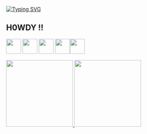 [![Typing SVG](https://readme-typing-svg.demolab.com/?lines=W3LC0M3+T0+W0LFG4NG'5+P4G3;Second+line+of+text)](https://git.io/typing-svg)

## H0WDY !!


<img src="https://cdn.jsdelivr.net/gh/devicons/devicon@latest/icons/python/python-plain.svg" width="40" height="40"/> <img src="https://cdn.jsdelivr.net/gh/devicons/devicon@latest/icons/arduino/arduino-original-wordmark.svg" width="40" height="40"/> <img src="https://cdn.jsdelivr.net/gh/devicons/devicon@latest/icons/c/c-plain.svg" width="40" height="40"/> <img src="https://cdn.jsdelivr.net/gh/devicons/devicon@latest/icons/cplusplus/cplusplus-plain.svg" width="40" height="40"/><img src="https://cdn.jsdelivr.net/gh/devicons/devicon@latest/icons/html5/html5-plain.svg" width = "40" height = "40"/>

          
          
          

<div>
<a href="https://github.com/w0lfg4ng">
<img loading="lazy" height="180em" src="https://github-readme-stats.vercel.app/api/top-langs/?username=w0lfg4ng&layout=compact&langs_count=7&theme=dracula"/>
<img loading="lazy" height="180em" src="https://github-readme-stats.vercel.app/api?username=w0lfg4ng&show_icons=true&theme=dracula&include_all_commits=true&count_private=true"/>
</div>

